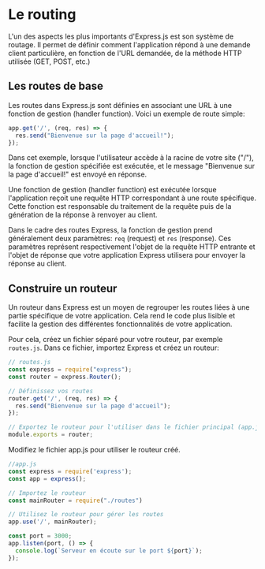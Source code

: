 # Le routing

L'un des aspects les plus importants d'Express.js est son système de routage. Il permet de définir comment l'application répond à une demande client particulière, en fonction de l'URL demandée, de la méthode HTTP utilisée (GET, POST, etc.)

## Les routes de base
Les routes dans Express.js sont définies en associant une URL à une fonction de gestion (handler function). Voici un exemple de route simple:

```js
app.get('/', (req, res) => {
  res.send("Bienvenue sur la page d'accueil!");
});
```
Dans cet exemple, lorsque l'utilisateur accède à la racine de votre site ("/"), la fonction de gestion spécifiée est exécutée, et le message "Bienvenue sur la page d'accueil!" est envoyé en réponse.

Une fonction de gestion (handler function) est exécutée lorsque l'application reçoit une requête HTTP correspondant à une route spécifique. Cette fonction est responsable du traitement de la requête puis de la génération de la réponse à renvoyer au client.

Dans le cadre des routes Express, la fonction de gestion prend généralement deux paramètres: `req` (request) et `res` (response). Ces paramètres représent respectivement l'objet de la requête HTTP entrante et l'objet de réponse que votre application Express utilisera pour envoyer la réponse au client.

## Construire un routeur
Un routeur dans Express est un moyen de regrouper les routes liées à une partie spécifique de votre application. Cela rend le code plus lisible et facilite la gestion des différentes fonctionnalités de votre application.

Pour cela, créez un fichier séparé pour votre routeur, par exemple `routes.js`. Dans ce fichier, importez Express et créez un routeur:

```js
// routes.js
const express = require("express");
const router = express.Router();

// Définissez vos routes
router.get('/', (req, res) => {
  res.send("Bienvenue sur la page d'accueil");
});

// Exportez le routeur pour l'utiliser dans le fichier principal (app.js)
module.exports = router;
```

Modifiez le fichier app.js pour utiliser le routeur créé.

```js
//app.js
const express = require('express');
const app = express();

// Importez le routeur
const mainRouter = require("./routes")

// Utilisez le routeur pour gérer les routes
app.use('/', mainRouter);

const port = 3000;
app.listen(port, () => {
  console.log(`Serveur en écoute sur le port ${port}`);
});
```